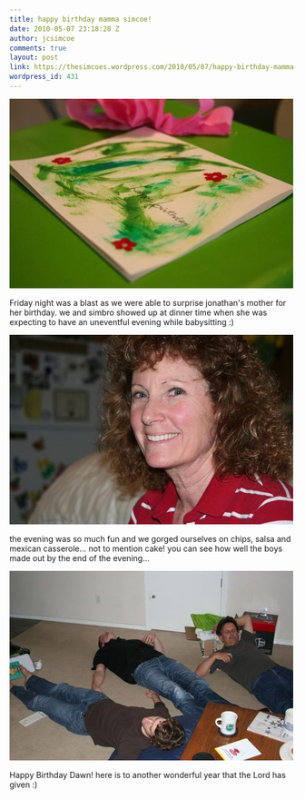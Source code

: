 ```yaml
---
title: happy birthday mamma simcoe!
date: 2010-05-07 23:18:28 Z
author: jcsimcoe
comments: true
layout: post
link: https://thesimcoes.wordpress.com/2010/05/07/happy-birthday-mamma-simcoe/
wordpress_id: 431
---
```


![](/public/assets/tumblr_l20xp5R08l1qb8l8q.jpg)




Friday night was a blast as we were able to surprise jonathan's mother for her birthday. we and simbro showed up at dinner time when she was expecting to have an uneventful evening while babysitting :)




![](/public/assets/tumblr_l20xrgzZvQ1qb8l8q.jpg)




the evening was so much fun and we gorged ourselves on chips, salsa and mexican casserole… not to mention cake! you can see how well the boys made out by the end of the evening…




![](/public/assets/tumblr_l20xtdBPhr1qb8l8q.jpg)




Happy Birthday Dawn! here is to another wonderful year that the Lord has given :)
